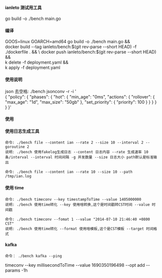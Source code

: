 #### ianleto 测试用工具

go build -o ./bench main.go

#### 编译

GOOS=linux GOARCH=amd64 go build -o ./bench main.go && \
docker build --tag ianleto/bench:$(git rev-parse --short HEAD) -f ./dockerfile . && \
docker push ianleto/bench:$(git rev-parse --short HEAD) && \
k delete -f deployment.yaml && \
k apply -f deployment.yaml

#### 使用说明

json 去空格:
./bench jsonconv -r -i '\
{
"policy": {
"phases": {
"hot": {
"min_age": "0ms",
"actions": {
"rollover": {
"max_age": "1d",
"max_size": "50gb"
},
"set_priority": {
"priority": 100
}
}
}
}
}
}'

#### 使用 

#### 使用日志生成工具

    命令: ./bench file --content ian --rate 2 --size 10 --interval 2 --goroutine 2 
    说明: ./bench 使用fakelog生成日志 --content 日志内容 --rate 生成速率 10条/interval --interval 时间间隔 -g 并发数量 --size 日志大小 path默认是标准输出

    命令: ./bench file --content ian --rate 10 --size 10 --path /tmp/ian.log

#### 使用 time

    命令: ./bench timeconv --key timestampToTime --value 1405000000
    说明: ./bench 使用time转化 --key 使用啥转换,这个是时间戳转CST时间 --value 时间戳
    
    命令: ./bench timeconv --fomat 1 --value "2014-07-10 21:46:40 +0800 CST" 
    说明: ./bench 使用time转化 --format 使用啥模板,这个是CST模板 --target 时间格式


#### kafka
    命令： ./bench kafka --ping

timeconv --key millisecondToTime --value 1690350196498 --opt add --params -1h